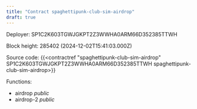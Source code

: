 ```yaml
---
title: "Contract spaghettipunk-club-sim-airdrop"
draft: true
---
```

Deployer: SP1C2K603TGWJGKPT2Z3WWHA0ARM66D352385TTWH


 



Block height: 285402 (2024-12-02T15:41:03.000Z)

Source code: {{<contractref "spaghettipunk-club-sim-airdrop" SP1C2K603TGWJGKPT2Z3WWHA0ARM66D352385TTWH spaghettipunk-club-sim-airdrop>}}

Functions:

* airdrop _public_
* airdrop-2 _public_
